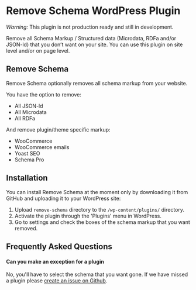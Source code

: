 # Remove Schema WordPress Plugin

*Warning:* This plugin is not production ready and still in development.

Remove all Schema Markup / Structured data (Microdata, RDFa and/or JSON-ld) that you don’t want on your site. You can use this plugin on site level and/or on page level. 

## Remove Schema

Remove Schema optionally removes all schema markup from your website.

You have the option to remove:

* All JSON-ld
* All Microdata
* All RDFa

And remove plugin/theme specific markup:

* WooCommerce
* WooCommerce emails
* Yoast SEO
* Schema Pro


## Installation

You can install Remove Schema at the moment only by downloading it from GitHub and uploading it to your WordPress site:

1. Upload `remove-schema` directory to the `/wp-content/plugins/` directory.
2. Activate the plugin through the 'Plugins' menu in WordPress.
3. Go to settings and check the boxes of the schema markup that you want removed.

## Frequently Asked Questions

#### Can you make an exception for a plugin
No, you'll have to select the schema that you want gone. If we have missed a plugin please [create an issue on Github](https://github.com/Websitescanner/remove-schema/issues "Remove Schema Github").

